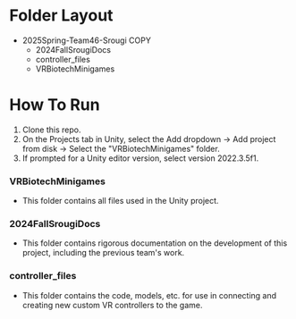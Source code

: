 # Folder Layout
-  2025Spring-Team46-Srougi COPY
    -  2024FallSrougiDocs
    -  controller_files
    -  VRBiotechMinigames

# How To Run
1. Clone this repo. 
2. On the Projects tab in Unity, select the Add dropdown -> Add project from disk -> Select the "VRBiotechMinigames" folder. 
3. If prompted for a Unity editor version, select version 2022.3.5f1. 

### VRBiotechMinigames
-  This folder contains all files used in the Unity project. 

### 2024FallSrougiDocs
-  This folder contains rigorous documentation on the development of this project, including the previous team's work.

### controller_files
-  This folder contains the code, models, etc. for use in connecting and creating new custom VR controllers to the game. 
